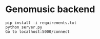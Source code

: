 # Genomusic backend

`pip install -i requirements.txt`  
`python server.py`  
`Go to localhost:5000/connect`  
